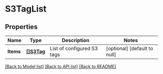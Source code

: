 # S3TagList

## Properties
Name | Type | Description | Notes
------------ | ------------- | ------------- | -------------
**Items** | [**[]S3Tag**](S3Tag.md) | List of configured S3 tags | [optional] [default to null]

[[Back to Model list]](../README.md#documentation-for-models) [[Back to API list]](../README.md#documentation-for-api-endpoints) [[Back to README]](../README.md)

